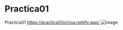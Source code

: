 # Practica01
Practica01
https://practica01ochoa.netlify.app/
![image](https://github.com/user-attachments/assets/ace32bb0-f4a0-401a-aaab-7c8817eabfaa)
